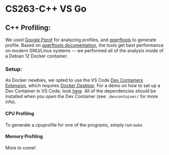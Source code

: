 # CS263-C++ VS Go

## C++ Profiling:
We used [Google Pprof](https://github.com/google/pprof) for analyzing profiles, and [gperftools](https://github.com/gperftools/gperftools) to generate profile. Based on [gperftools documentation](https://github.com/gperftools/gperftools/blob/master/INSTALL), the tools get best performance on modern GNU/Linux systems -- we performed all of the analysis inside of a Debian 12 Docker container.  

### Setup:
As Docker newbies, we opted to use the VS Code [Dev Containers Extension](https://marketplace.visualstudio.com/items?itemName=ms-vscode-remote.remote-containers), which requires [Docker Desktop](https://www.docker.com/products/docker-desktop/). For a demo on how to set up a Dev Container in VS Code, look [here](https://www.youtube.com/watch?v=b1RavPr_878). All of the dependencies should be installed when you open the Dev Container (see `.devcontainer/` for more info).

#### CPU Profiling
To generate a cpuprofile for one of the programs, simply run `make `

#### Memory Profiling
More to come!
